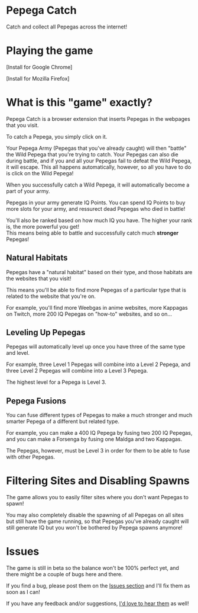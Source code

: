 # Pepega Catch
Catch and collect all Pepegas across the internet!

# Playing the game

[Install for Google Chrome]

[Install for Mozilla Firefox]



# What is this "game" exactly?

Pepega Catch is a browser extension that inserts Pepegas in the webpages that you visit.

To catch a Pepega, you simply click on it.

Your Pepega Army (Pepegas that you've already caught) will then "battle" the Wild Pepega that you're trying to catch.
Your Pepegas can also die during battle, and if you and all your Pepegas fail to defeat the Wild Pepega, it will escape.
This all happens automatically, however, so all you have to do is click on the Wild Pepega!

When you successfully catch a Wild Pepega, it will automatically become a part of your army.

Pepegas in your army generate IQ Points. You can spend IQ Points to buy more slots for your army, and ressurect dead Pepegas who died in battle!

You'll also be ranked based on how much IQ you have. The higher your rank is, the more powerful you get!\
This means being able to battle and successfully catch much <b>stronger</b> Pepegas!

## Natural Habitats

Pepegas have a "natural habitat" based on their type, and those habitats are the websites that you visit!

This means you'll be able to find more Pepegas of a particular type that is related to the website that you're on.

For example, you'll find more Weebgas in anime websites, more Kappagas on Twitch, more 200 IQ Pepegas on "how-to" websites, and so on...

## Leveling Up Pepegas

Pepegas will automatically level up once you have three of the same type and level.

For example, three Level 1 Pepegas will combine into a Level 2 Pepega, and three Level 2 Pepegas will combine into a Level 3 Pepega.

The highest level for a Pepega is Level 3.

## Pepega Fusions

You can fuse different types of Pepegas to make a much stronger and much smarter Pepega of a different but related type.

For example, you can make a 400 IQ Pepega by fusing two 200 IQ Pepegas, and you can make a Forsenga by fusing one Maldga and two Kappagas.

The Pepegas, however, must be Level 3 in order for them to be able to fuse with other Pepegas.


# Filtering Sites and Disabling Spawns

The game allows you to easily filter sites where you don't want Pepegas to spawn!

You may also completely disable the spawning of all Pepegas on all sites but still have the game running,
so that Pepegas you've already caught will still generate IQ but you won't be bothered by Pepega spawns anymore!


# Issues

The game is still in beta so the balance won't be 100% perfect yet, and there might be a couple of bugs here and there.

If you find a bug, please post them on the [Issues section](https://github.com/Alycse/PepegaCatch/issues/new/choose) and I'll fix them as soon as I can!

If you have any feedback and/or suggestions, [I'd love to hear them](https://github.com/Alycse/PepegaCatch/issues/new/choose) as well!


